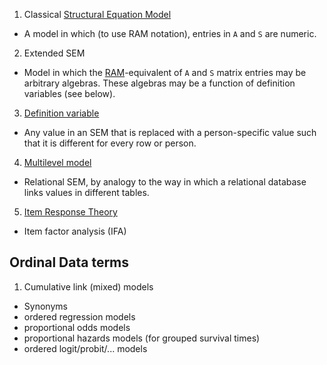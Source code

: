 1. Classical [Structural Equation Model](https://en.wikipedia.org/wiki/Structural_equation_modeling)
 * A model in which (to use RAM notation), entries in `A` and `S` are numeric.
2.  Extended SEM
 *  Model in which the [RAM](http://onlinelibrary.wiley.com/doi/10.1111/j.2044-8317.1984.tb00802.x/abstract)-equivalent of `A` and `S` matrix entries may be arbitrary algebras.  These algebras may be a function of definition variables (see below).
3. [Definition variable](http://davidakenny.net/cm/basics.htm)
 * Any value in an SEM that is replaced with a person-specific value such that it is different for every row or person.
4. [Multilevel model](https://en.wikipedia.org/wiki/Multilevel_model)
 * Relational SEM, by analogy to the way in which a relational database links values in different tables. 
5. [Item Response Theory](https://en.wikipedia.org/wiki/Item_response_theory)
 * Item factor analysis (IFA)
## Ordinal Data terms
1. Cumulative link (mixed) models
 * Synonyms
 * ordered regression models
 * proportional odds models
 * proportional hazards models (for grouped survival times)
 * ordered logit/probit/... models
